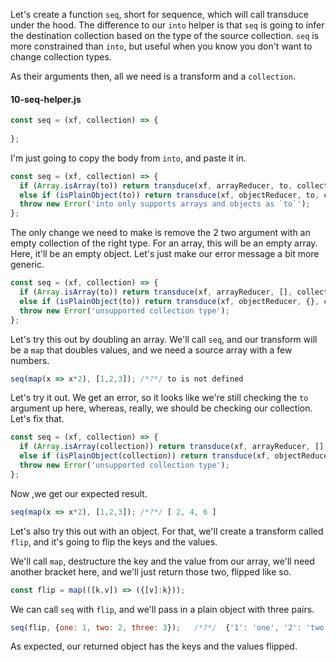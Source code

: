 Let's create a function `seq`, short for sequence, which will call transduce under the hood. The difference to our `into` helper is that `seq` is going to infer the destination collection based on the type of the source collection. `seq` is more constrained than `into`, but useful when you know you don't want to change collection types.

As their arguments then, all we need is a transform and a `collection`. 

#### 10-seq-helper.js
```javascript
const seq = (xf, collection) => {
  
};
```

I'm just going to copy the body from `into`, and paste it in. 

```javascript
const seq = (xf, collection) => {
  if (Array.isArray(to)) return transduce(xf, arrayReducer, to, collection);
  else if (isPlainObject(to)) return transduce(xf, objectReducer, to, collection);
  throw new Error('into only supports arrays and objects as `to`');
};
```

The only change we need to make is remove the 2 two argument with an empty collection of the right type. For an array, this will be an empty array. Here, it'll be an empty object. Let's just make our error message a bit more generic.

```javascript
const seq = (xf, collection) => {
  if (Array.isArray(to)) return transduce(xf, arrayReducer, [], collection);
  else if (isPlainObject(to)) return transduce(xf, objectReducer, {}, collection);
  throw new Error('unsupported collection type');
};
```

Let's try this out by doubling an array. We'll call `seq`, and our transform will be a `map` that doubles values, and we need a source array with a few numbers. 

```javascript
seq(map(x => x*2), [1,2,3]); /*?*/ to is not defined
```
Let's try it out. We get an error, so it looks like we're still checking the `to` argument up here, whereas, really, we should be checking our collection. Let's fix that. 

```javascript
const seq = (xf, collection) => {
  if (Array.isArray(collection)) return transduce(xf, arrayReducer, [], collection);
  else if (isPlainObject(collection)) return transduce(xf, objectReducer, {}, collection);
  throw new Error('unsupported collection type');
};
```

Now ,we get our expected result.

```javascript
seq(map(x => x*2), [1,2,3]); /*?*/ [ 2, 4, 6 ]
```

Let's also try this out with an object. For that, we'll create a transform called `flip`, and it's going to flip the keys and the values. 

We'll call `map`, destructure the key and the value from our array, we'll need another bracket here, and we'll just return those two, flipped like so. 

```javascript
const flip = map(([k,v]) => ({[v]:k}));
```

We can call `seq` with `flip`, and we'll pass in a plain object with three pairs.

```javascript
seq(flip, {one: 1, two: 2, three: 3});   /*?*/  {'1': 'one', '2': 'two', '3': 'three'}
```

As expected, our returned object has the keys and the values flipped.